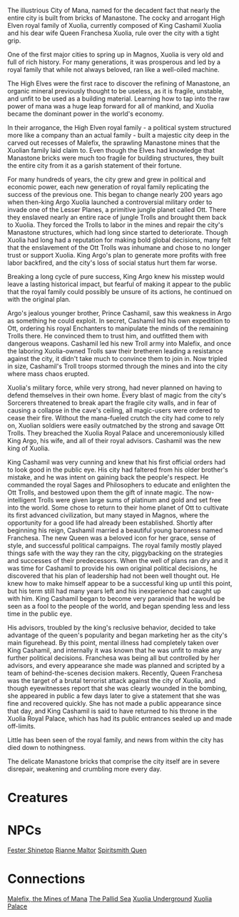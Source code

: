 <!-- TITLE: Xuolia -->
<!-- SUBTITLE: The City of Mana -->

The illustrious City of Mana, named for the decadent fact that nearly the entire city is built from bricks of Manastone. The cocky and arrogant High Elven royal family of Xuolia, currently composed of King Cashamil Xuolia and his dear wife Queen Franchesa Xuolia, rule over the city with a tight grip. 

One of the first major cities to spring up in Magnos, Xuolia is very old and full of rich history. For many generations, it was prosperous and led by a royal family that while not always beloved, ran like a well-oiled machine.

The High Elves were the first race to discover the refining of Manastone, an organic mineral previously thought to be useless, as it is fragile, unstable, and unfit to be used as a building material. Learning how to tap into the raw power of mana was a huge leap forward for all of mankind, and Xuolia became the dominant power in the world's economy.

In their arrogance, the High Elven royal family - a political system structured more like a company than an actual family - built a majestic city deep in the carved out recesses of Malefix, the sprawling Manastone mines that the Xuolian family laid claim to. Even though the Elves had knowledge that Manastone bricks were much too fragile for building structures, they built the entire city from it as a garish statement of their fortune.

For many hundreds of years, the city grew and grew in political and economic power, each new generation of royal family replicating the success of the previous one. This began to change nearly 200 years ago when then-king Argo Xuolia launched a controversial military order to invade one of the Lesser Planes, a primitive jungle planet called Ott. There they enslaved nearly an entire race of jungle Trolls and brought them back to Xuolia. They forced the Trolls to labor in the mines and repair the city's Manastone structures, which had long since started to deteriorate.
Though Xuolia had long had a reputation for making bold global decisions, many felt that the enslavement of the Ott Trolls was inhumane and chose to no longer trust or support Xuolia. King Argo's plan to generate more profits with free labor backfired, and the city's loss of social status hurt them far worse.

Breaking a long cycle of pure success, King Argo knew his misstep would leave a lasting historical impact, but fearful of making it appear to the public that the royal family could possibly be unsure of its actions, he continued on with the original plan.

Argo's jealous younger brother, Prince Cashamil, saw this weakness in Argo as something he could exploit. In secret, Cashamil led his own expedition to Ott, ordering his royal Enchanters to manipulate the minds of the remaining Trolls there. He convinced them to trust him, and outfitted them with dangerous weapons. Cashamil led his new Troll army into Malefix, and once the laboring Xuolia-owned Trolls saw their bretheren leading a resistance against the city, it didn't take much to convince them to join in. Now tripled in size, Cashamil's Troll troops stormed through the mines and into the city where mass chaos erupted.

Xuolia's military force, while very strong, had never planned on having to defend themselves in their own home. Every blast of magic from the city's Sorcerers threatened to break apart the fragile city walls, and in fear of causing a collapse in the cave's ceiling, all magic-users were ordered to cease their fire.
Without the mana-fueled crutch the city had come to rely on, Xuolian soldiers were easily outmatched by the strong and savage Ott Trolls. They breached the Xuolia Royal Palace and unceremoniously killed King Argo, his wife, and all of their royal advisors. Cashamil was the new king of Xuolia.

King Cashamil was very cunning and knew that his first official orders had to look good in the public eye. His city had faltered from his older brother's mistake, and he was intent on gaining back the people's respect. He commanded the royal Sages and Philosophers to educate and enlighten the Ott Trolls, and bestowed upon them the gift of innate magic. The now-intelligent Trolls were given large sums of platinum and gold and set free into the world. Some chose to return to their home planet of Ott to cultivate its first advanced civilization, but many stayed in Magnos, where the opportunity for a good life had already been established.
Shortly after beginning his reign, Cashamil married a beautiful young baroness named Franchesa. The new Queen was a beloved icon for her grace, sense of style, and successful political campaigns. The royal family mostly played things safe with the way they ran the city, piggybacking on the strategies and successes of their predecessors. When the well of plans ran dry and it was time for Cashamil to provide his own original political decisions, he discovered that his plan of leadership had not been well thought out. He knew how to make himself appear to be a successful king up until this point, but his term still had many years left and his inexperience had caught up with him. King Cashamil began to become very paranoid that he would be seen as a fool to the people of the world, and began spending less and less time in the public eye.

His advisors, troubled by the king's reclusive behavior, decided to take advantage of the queen's popularity and began marketing her as the city's main figurehead. By this point, mental illness had completely taken over King Cashamil, and internally it was known that he was unfit to make any further political decisions. Franchesa was being all but controlled by her advisors, and every appearance she made was planned and scripted by a team of behind-the-scenes decision makers.
Recently, Queen Franchesa was the target of a brutal terrorist attack against the city of Xuolia, and though eyewitnesses report that she was clearly wounded in the bombing, she appeared in public a few days later to give a statement that she was fine and recovered quickly. She has not made a public appearance since that day, and King Cashamil is said to have returned to his throne in the Xuolia Royal Palace, which has had its public entrances sealed up and made off-limits.

Little has been seen of the royal family, and news from within the city has died down to nothingness. 

The delicate Manastone bricks that comprise the city itself are in severe disrepair, weakening and crumbling more every day.


# Creatures


# NPCs
[Fester Shinetop](fester-shinetop)
[Rianne Maltor](rianne-maltor)
[Spiritsmith Quen](spiritsmith-quen)


# Connections

[Malefix, the Mines of Mana](malefix)
[The Pallid Sea](pallidsea)
[Xuolia Underground](xuoliab)
[Xuolia Palace](xuoliac)